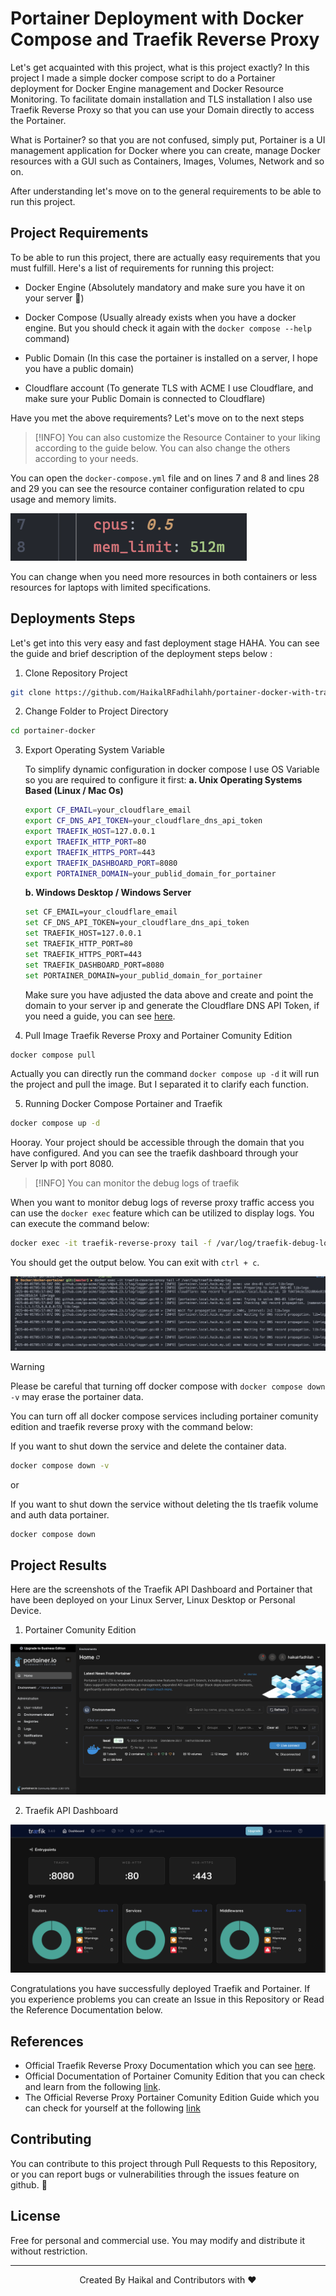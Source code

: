 # Portainer Deployment with Docker Compose and Traefik Reverse Proxy

Let's get acquainted with this project, what is this project exactly? In this project I made a simple docker compose script to do a Portainer deployment for Docker Engine management and Docker Resource Monitoring. To facilitate domain installation and TLS installation I also use Traefik Reverse Proxy so that you can use your Domain directly to access the Portainer.

What is Portainer? so that you are not confused, simply put, Portainer is a UI management application for Docker where you can create, manage Docker resources with a GUI such as Containers, Images, Volumes, Network and so on.

After understanding let's move on to the general requirements to be able to run this project.

## Project Requirements

To be able to run this project, there are actually easy requirements that you must fulfill. Here's a list of requirements for running this project:

- Docker Engine (Absolutely mandatory and make sure you have it on your server 🐳)

- Docker Compose (Usually already exists when you have a docker engine. But you should check it again with the `docker compose --help` command)

- Public Domain (In this case the portainer is installed on a server, I hope you have a public domain)

- Cloudflare account (To generate TLS with ACME I use Cloudflare, and make sure your Public Domain is connected to Cloudflare)

Have you met the above requirements? Let's move on to the next steps

> [!INFO]
> You can also customize the Resource Container to your liking according to the guide below. You can also change the others according to your needs.

You can open the `docker-compose.yml` file and on lines 7 and 8 and lines 28 and 29 you can see the resource container configuration related to cpu usage and memory limits.

![Container Resource Config](./assets/resource-config.png)

You can change when you need more resources in both containers or less resources for laptops with limited specifications.

## Deployments Steps

Let's get into this very easy and fast deployment stage HAHA. You can see the guide and brief description of the deployment steps below :

1. Clone Repository Project

```bash
git clone https://github.com/HaikalRFadhilahh/portainer-docker-with-traefik-rp.git portainer-docker
```

2. Change Folder to Project Directory

```bash
cd portainer-docker
```

3. Export Operating System Variable

   To simplify dynamic configuration in docker compose I use OS Variable so you are required to configure it first:
   **a. Unix Operating Systems Based (Linux / Mac Os)**

   ```bash
   export CF_EMAIL=your_cloudflare_email
   export CF_DNS_API_TOKEN=your_cloudflare_dns_api_token
   export TRAEFIK_HOST=127.0.0.1
   export TRAEFIK_HTTP_PORT=80
   export TRAEFIK_HTTPS_PORT=443
   export TRAEFIK_DASHBOARD_PORT=8080
   export PORTAINER_DOMAIN=your_publid_domain_for_portainer
   ```

   **b. Windows Desktop / Windows Server**

   ```bash
   set CF_EMAIL=your_cloudflare_email
   set CF_DNS_API_TOKEN=your_cloudflare_dns_api_token
   set TRAEFIK_HOST=127.0.0.1
   set TRAEFIK_HTTP_PORT=80
   set TRAEFIK_HTTPS_PORT=443
   set TRAEFIK_DASHBOARD_PORT=8080
   set PORTAINER_DOMAIN=your_publid_domain_for_portainer
   ```

   Make sure you have adjusted the data above and create and point the domain to your server ip and generate the Cloudflare DNS API Token, if you need a guide, you can see [here](https://developers.cloudflare.com/fundamentals/api/get-started/create-token/).

4. Pull Image Traefik Reverse Proxy and Portainer Comunity Edition

```bash
docker compose pull
```

Actually you can directly run the command `docker compose up -d` it will run the project and pull the image. But I separated it to clarify each function.

5. Running Docker Compose Portainer and Traefik

```bash
docker compose up -d
```

Hooray. Your project should be accessible through the domain that you have configured. And you can see the traefik dashboard through your Server Ip with port 8080.

> [!INFO]
> You can monitor the debug logs of traefik

When you want to monitor debug logs of reverse proxy traffic access you can use the `docker exec` feature which can be utilized to display logs. You can execute the command below:

```bash
docker exec -it traefik-reverse-proxy tail -f /var/log/traefik-debug-log
```

You should get the output below. You can exit with `ctrl + c`.

![Traefik Debug Logging](./assets/traefik-log.png)

> [!WARNING]
> Please be careful that turning off docker compose with `docker compose down -v` may erase the portainer data.

You can turn off all docker compose services including portainer comunity edition and traefik reverse proxy with the command below:

If you want to shut down the service and delete the container data.

```bash
docker compose down -v
```

or

If you want to shut down the service without deleting the tls traefik volume and auth data portainer.

```bash
docker compose down
```

## Project Results

Here are the screenshots of the Traefik API Dashboard and Portainer that have been deployed on your Linux Server, Linux Desktop or Personal Device.

1. Portainer Comunity Edition

![Portainer Dashboard](./assets/portainer-ce.png)

2. Traefik API Dashboard

![Traefik API Dashboard](./assets/traefik-dashboard.png)

Congratulations you have successfully deployed Traefik and Portainer. If you experience problems you can create an Issue in this Repository or Read the Reference Documentation below.

## References

- Official Traefik Reverse Proxy Documentation which you can see [here](https://doc.traefik.io/traefik/).
- Official Documentation of Portainer Comunity Edition that you can check and learn from the following [link](https://docs.portainer.io/).
- The Official Reverse Proxy Portainer Comunity Edition Guide which you can check for yourself at the following [link](https://docs.portainer.io/advanced/reverse-proxy)

## Contributing

You can contribute to this project through Pull Requests to this Repository, or you can report bugs or vulnerabilities through the issues feature on github. 🐳

## License

Free for personal and commercial use. You may modify and distribute it without restriction.

<hr>

<p align="center">Created By Haikal and Contributors with ❤️</p>
